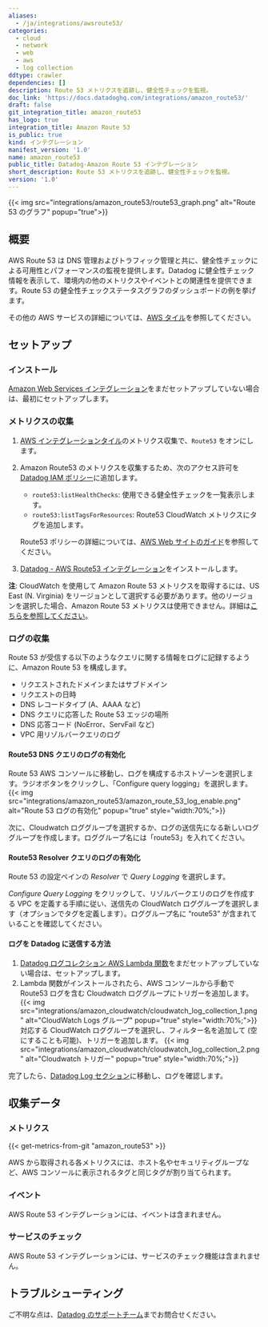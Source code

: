 ```yaml
---
aliases:
  - /ja/integrations/awsroute53/
categories:
  - cloud
  - network
  - web
  - aws
  - log collection
ddtype: crawler
dependencies: []
description: Route 53 メトリクスを追跡し、健全性チェックを監視。
doc_link: 'https://docs.datadoghq.com/integrations/amazon_route53/'
draft: false
git_integration_title: amazon_route53
has_logo: true
integration_title: Amazon Route 53
is_public: true
kind: インテグレーション
manifest_version: '1.0'
name: amazon_route53
public_title: Datadog-Amazon Route 53 インテグレーション
short_description: Route 53 メトリクスを追跡し、健全性チェックを監視。
version: '1.0'
---
```

{{< img src="integrations/amazon_route53/route53_graph.png" alt="Route 53 のグラフ" popup="true">}}

## 概要

AWS Route 53 は DNS 管理およびトラフィック管理と共に、健全性チェックによる可用性とパフォーマンスの監視を提供します。Datadog に健全性チェック情報を表示して、環境内の他のメトリクスやイベントとの関連性を提供できます。Route 53 の健全性チェックステータスグラフのダッシュボードの例を挙げます。

その他の AWS サービスの詳細については、[AWS タイル][1]を参照してください。

## セットアップ

### インストール

[Amazon Web Services インテグレーション][1]をまだセットアップしていない場合は、最初にセットアップします。

### メトリクスの収集

1. [AWS インテグレーションタイル][2]のメトリクス収集で、`Route53` をオンにします。
2. Amazon Route53 のメトリクスを収集するため、次のアクセス許可を [Datadog IAM ポリシー][3]に追加します。

    - `route53:listHealthChecks`: 使用できる健全性チェックを一覧表示します。
    - `route53:listTagsForResources`: Route53 CloudWatch メトリクスにタグを追加します。

    Route53 ポリシーの詳細については、[AWS Web サイトのガイド][4]を参照してください。

3. [Datadog - AWS Route53 インテグレーション][5]をインストールします。

**注**: CloudWatch を使用して Amazon Route 53 メトリクスを取得するには、US East (N. Virginia) をリージョンとして選択する必要があります。他のリージョンを選択した場合、Amazon Route 53 メトリクスは使用できません。詳細は[こちらを参照してください][6]。

### ログの収集

Route 53 が受信する以下のようなクエリに関する情報をログに記録するように、Amazon Route 53 を構成します。

- リクエストされたドメインまたはサブドメイン
- リクエストの日時
- DNS レコードタイプ (A、AAAA など)
- DNS クエリに応答した Route 53 エッジの場所
- DNS 応答コード (NoError、ServFail など)
- VPC 用リゾルバークエリのログ

#### Route53 DNS クエリのログの有効化

Route 53 AWS コンソールに移動し、ログを構成するホストゾーンを選択します。ラジオボタンをクリックし、「Configure query logging」を選択します。
{{< img src="integrations/amazon_route53/amazon_route_53_log_enable.png" alt="Route 53 ログの有効化" popup="true" style="width:70%;">}}

次に、Cloudwatch ロググループを選択するか、ログの送信先になる新しいロググループを作成します。ロググループ名には「route53」を入れてください。

#### Route53 Resolver クエリのログの有効化

Route 53 の設定ペインの *Resolver* で *Query Logging* を選択します。

*Configure Query Logging* をクリックして、リゾルバークエリのログを作成する VPC を定義する手順に従い、送信先の CloudWatch ロググループを選択します（オプションでタグを定義します）。ロググループ名に “route53” が含まれていることを確認してください。

#### ログを Datadog に送信する方法

1. [Datadog ログコレクション AWS Lambda 関数][7]をまだセットアップしていない場合は、セットアップします。
2. Lambda 関数がインストールされたら、AWS コンソールから手動で Route53 ログを含む Cloudwatch ロググループにトリガーを追加します。
   {{< img src="integrations/amazon_cloudwatch/cloudwatch_log_collection_1.png" alt="CloudWatch Logs グループ" popup="true" style="width:70%;">}}
   対応する CloudWatch ロググループを選択し、フィルター名を追加して (空にすることも可能)、トリガーを追加します。
   {{< img src="integrations/amazon_cloudwatch/cloudwatch_log_collection_2.png" alt="Cloudwatch トリガー" popup="true" style="width:70%;">}}

完了したら、[Datadog Log セクション][8]に移動し、ログを確認します。

## 収集データ

### メトリクス
{{< get-metrics-from-git "amazon_route53" >}}


AWS から取得される各メトリクスには、ホスト名やセキュリティグループなど、AWS コンソールに表示されるタグと同じタグが割り当てられます。

### イベント

AWS Route 53 インテグレーションには、イベントは含まれません。

### サービスのチェック

AWS Route 53 インテグレーションには、サービスのチェック機能は含まれません。

## トラブルシューティング

ご不明な点は、[Datadog のサポートチーム][10]までお問合せください。

[1]: https://docs.datadoghq.com/ja/integrations/amazon_web_services/
[2]: https://app.datadoghq.com/account/settings#integrations/amazon_web_services
[3]: https://docs.datadoghq.com/ja/integrations/amazon_web_services/#installation
[4]: https://docs.aws.amazon.com/IAM/latest/UserGuide/list_route53.html
[5]: https://app.datadoghq.com/account/settings#integrations/amazon_route53
[6]: http://docs.aws.amazon.com/Route53/latest/DeveloperGuide/health-checks-monitor-view-status.html#monitoring-health-checks
[7]: https://docs.datadoghq.com/ja/integrations/amazon_web_services/#create-a-new-lambda-function
[8]: https://app.datadoghq.com/logs
[9]: https://github.com/DataDog/dogweb/blob/prod/integration/amazon_route53/amazon_route53_metadata.csv
[10]: https://docs.datadoghq.com/ja/help/